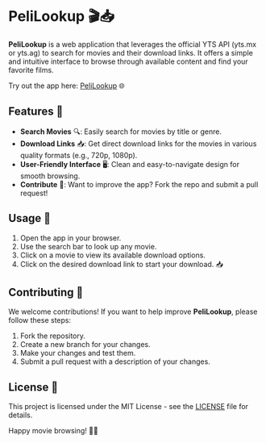 # **PeliLookup 🎬📥**

**PeliLookup** is a web application that leverages the official YTS API (yts.mx or yts.ag) to search for movies and their download links. It offers a simple and intuitive interface to browse through available content and find your favorite films.

Try out the app here: [PeliLookup](https://pelilookup.netlify.app) 🌐


## **Features 🚀**

- **Search Movies** 🔍: Easily search for movies by title or genre.
- **Download Links** 📥: Get direct download links for the movies in various quality formats (e.g., 720p, 1080p).
- **User-Friendly Interface** 🖥️: Clean and easy-to-navigate design for smooth browsing.
- **Contribute** 🤝: Want to improve the app? Fork the repo and submit a pull request!


## **Usage 📝**

1. Open the app in your browser.
2. Use the search bar to look up any movie.
3. Click on a movie to view its available download options.
4. Click on the desired download link to start your download. 📥


## **Contributing 🤝**

We welcome contributions! If you want to help improve **PeliLookup**, please follow these steps:

1. Fork the repository.
2. Create a new branch for your changes.
3. Make your changes and test them.
4. Submit a pull request with a description of your changes.


## **License 📄**

This project is licensed under the MIT License - see the [LICENSE](LICENSE) file for details.


Happy movie browsing! 🎥🍿